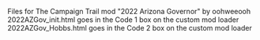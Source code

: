 Files for The Campaign Trail mod "2022 Arizona Governor" by oohweeooh
2022AZGov_init.html goes in the Code 1 box on the custom mod loader
2022AZGov_Hobbs.html goes in the Code 2 box on the custom mod loader
